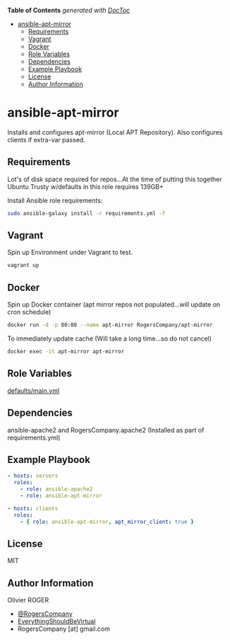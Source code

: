 <!-- START doctoc generated TOC please keep comment here to allow auto update -->
<!-- DON'T EDIT THIS SECTION, INSTEAD RE-RUN doctoc TO UPDATE -->
**Table of Contents**  *generated with [DocToc](https://github.com/thlorenz/doctoc)*

- [ansible-apt-mirror](#ansible-apt-mirror)
  - [Requirements](#requirements)
  - [Vagrant](#vagrant)
  - [Docker](#docker)
  - [Role Variables](#role-variables)
  - [Dependencies](#dependencies)
  - [Example Playbook](#example-playbook)
  - [License](#license)
  - [Author Information](#author-information)

<!-- END doctoc generated TOC please keep comment here to allow auto update -->

# ansible-apt-mirror

Installs and configures apt-mirror (Local APT Repository).
Also configures clients if extra-var passed.

## Requirements

Lot's of disk space required for repos...At the time of putting this together
Ubuntu Trusty w/defaults in this role requires 139GB+

Install Ansible role requirements:

```bash
sudo ansible-galaxy install -r requirements.yml -f
```

## Vagrant

Spin up Environment under Vagrant to test.

```bash
vagrant up
```

## Docker

Spin up Docker container (apt mirror repos not populated...will update on cron schedule)

```bash
docker run -d -p 80:80 --name apt-mirror RogersCompany/apt-mirror
```

To immediately update cache (Will take a long time...so do not cancel)

```bash
docker exec -it apt-mirror apt-mirror
```

## Role Variables

[defaults/main.yml](defaults/main.yml)

## Dependencies

ansible-apache2 and RogersCompany.apache2 (Installed as part of requirements.yml)

## Example Playbook

```yaml
- hosts: servers
  roles:
    - role: ansible-apache2
    - role: ansible-apt-mirror

- hosts: clients
  roles:
    - { role: ansible-apt-mirror, apt_mirror_client: true }
```

## License

MIT

## Author Information

Olivier ROGER

-   [@RogersCompany](https://www.twitter.com/RogersCompany)
-   [EverythingShouldBeVirtual](http://everythingshouldbevirtual.com)
-   RogersCompany [at] gmail.com
